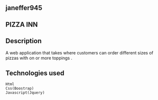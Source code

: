 ## janeffer945
## PIZZA INN
## Description
   A web application that takes where customers can order different sizes of pizzas with on or more toppings .
## Technologies used   
    Html
    Css(Boostrap)
    Javascript(Jquery)
    